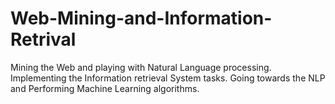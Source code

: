 # Web-Mining-and-Information-Retrival
Mining the Web and playing with Natural Language processing. Implementing the Information retrieval System tasks. Going towards the NLP and Performing Machine Learning algorithms.
